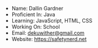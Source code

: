- Name: Dallin Gardner
- Proficient In: Java
- Learning: JavaScript, HTML, CSS
- Working On: School
- Email: dekuwither@gmail.com
- Website: https://safetynerd.net
